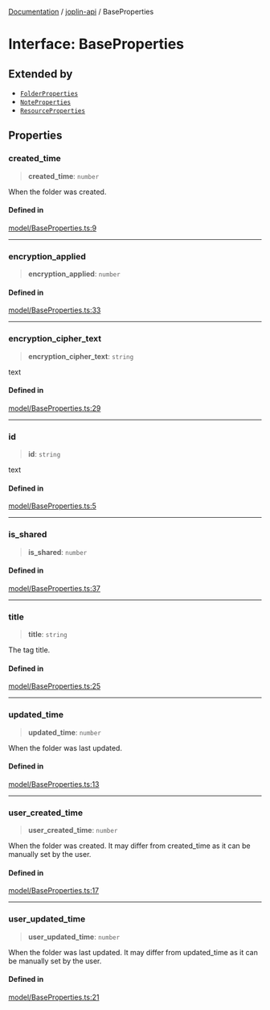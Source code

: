 [Documentation](../../packages.md) / [joplin-api](../index.md) / BaseProperties

# Interface: BaseProperties

## Extended by

- [`FolderProperties`](FolderProperties.md)
- [`NoteProperties`](NoteProperties.md)
- [`ResourceProperties`](ResourceProperties.md)

## Properties

### created_time

> **created_time**: `number`

When the folder was created.

#### Defined in

[model/BaseProperties.ts:9](https://github.com/rxliuli/joplin-utils/blob/856dd8cbf75fe71932485581a99ca0e4ebcdd5e8/packages/joplin-api/src/model/BaseProperties.ts#L9)

---

### encryption_applied

> **encryption_applied**: `number`

#### Defined in

[model/BaseProperties.ts:33](https://github.com/rxliuli/joplin-utils/blob/856dd8cbf75fe71932485581a99ca0e4ebcdd5e8/packages/joplin-api/src/model/BaseProperties.ts#L33)

---

### encryption_cipher_text

> **encryption_cipher_text**: `string`

text

#### Defined in

[model/BaseProperties.ts:29](https://github.com/rxliuli/joplin-utils/blob/856dd8cbf75fe71932485581a99ca0e4ebcdd5e8/packages/joplin-api/src/model/BaseProperties.ts#L29)

---

### id

> **id**: `string`

text

#### Defined in

[model/BaseProperties.ts:5](https://github.com/rxliuli/joplin-utils/blob/856dd8cbf75fe71932485581a99ca0e4ebcdd5e8/packages/joplin-api/src/model/BaseProperties.ts#L5)

---

### is_shared

> **is_shared**: `number`

#### Defined in

[model/BaseProperties.ts:37](https://github.com/rxliuli/joplin-utils/blob/856dd8cbf75fe71932485581a99ca0e4ebcdd5e8/packages/joplin-api/src/model/BaseProperties.ts#L37)

---

### title

> **title**: `string`

The tag title.

#### Defined in

[model/BaseProperties.ts:25](https://github.com/rxliuli/joplin-utils/blob/856dd8cbf75fe71932485581a99ca0e4ebcdd5e8/packages/joplin-api/src/model/BaseProperties.ts#L25)

---

### updated_time

> **updated_time**: `number`

When the folder was last updated.

#### Defined in

[model/BaseProperties.ts:13](https://github.com/rxliuli/joplin-utils/blob/856dd8cbf75fe71932485581a99ca0e4ebcdd5e8/packages/joplin-api/src/model/BaseProperties.ts#L13)

---

### user_created_time

> **user_created_time**: `number`

When the folder was created. It may differ from created_time as it can be manually set by the user.

#### Defined in

[model/BaseProperties.ts:17](https://github.com/rxliuli/joplin-utils/blob/856dd8cbf75fe71932485581a99ca0e4ebcdd5e8/packages/joplin-api/src/model/BaseProperties.ts#L17)

---

### user_updated_time

> **user_updated_time**: `number`

When the folder was last updated. It may differ from updated_time as it can be manually set by the user.

#### Defined in

[model/BaseProperties.ts:21](https://github.com/rxliuli/joplin-utils/blob/856dd8cbf75fe71932485581a99ca0e4ebcdd5e8/packages/joplin-api/src/model/BaseProperties.ts#L21)
